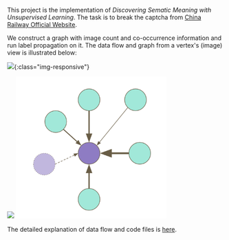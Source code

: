 This project is the implementation of _Discovering Sematic Meaning with Unsupervised Learning_. The task is to break the captcha from [China Railway Official Website](http://www.12306.cn). 

We construct a graph with image count and co-occurrence information and run label propagation on it. The data flow and graph from a vertex's (image) view is illustrated below:

![](instructions/DATA_FLOW.png){:class="img-responsive"}

<img src='instructions/DATA_FLOW.png' width=500/>
<img src='instructions/graph.png' width=350/>




The detailed explanation of data flow and code files is [here](https://github.com/normanyahq/Break12306Captcha/blob/master/instructions/instruction.md).




